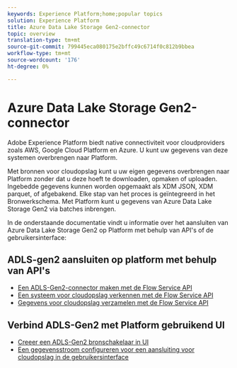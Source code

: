 ```yaml
---
keywords: Experience Platform;home;popular topics
solution: Experience Platform
title: Azure Data Lake Storage Gen2-connector
topic: overview
translation-type: tm+mt
source-git-commit: 799445eca080175e2bffc49c6714f0c812b9bbea
workflow-type: tm+mt
source-wordcount: '176'
ht-degree: 0%

---
```



# Azure Data Lake Storage Gen2-connector

Adobe Experience Platform biedt native connectiviteit voor cloudproviders zoals AWS, Google Cloud Platform en Azure. U kunt uw gegevens van deze systemen overbrengen naar Platform.

Met bronnen voor cloudopslag kunt u uw eigen gegevens overbrengen naar Platform zonder dat u deze hoeft te downloaden, opmaken of uploaden. Ingebedde gegevens kunnen worden opgemaakt als XDM JSON, XDM parquet, of afgebakend. Elke stap van het proces is geïntegreerd in het Bronwerkschema. Met Platform kunt u gegevens van Azure Data Lake Storage Gen2 via batches inbrengen.

In de onderstaande documentatie vindt u informatie over het aansluiten van Azure Data Lake Storage Gen2 op Platform met behulp van API&#39;s of de gebruikersinterface:

## ADLS-gen2 aansluiten op platform met behulp van API&#39;s

- [Een ADLS-Gen2-connector maken met de Flow Service API](../../tutorials/api/create/cloud-storage/adls-gen2.md)
- [Een systeem voor cloudopslag verkennen met de Flow Service API](../../tutorials/api/explore/cloud-storage.md)
- [Gegevens voor cloudopslag verzamelen met de Flow Service API](../../tutorials/api/collect/cloud-storage.md)

## Verbind ADLS-Gen2 met Platform gebruikend UI

- [Creeer een ADLS-Gen2 bronschakelaar in UI](../../tutorials/ui/create/cloud-storage/adls-gen2.md)
- [Een gegevensstroom configureren voor een aansluiting voor cloudopslag in de gebruikersinterface](../../tutorials/ui/dataflow/batch/cloud-storage.md)